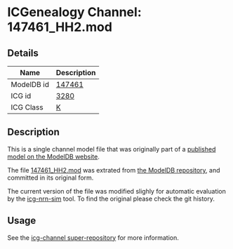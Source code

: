 # ICGenealogy Channel: 147461\_HH2.mod

## Details

Name | Description
---- | -----------
ModelDB id | [147461](http://senselab.med.yale.edu/ModelDB/ShowModel.cshtml?model=147461)
ICG id | [3280](http://icg.neurotheory.ox.ac.uk/channels/1/3280)
ICG Class | [K](http://icg.neurotheory.ox.ac.uk/channels/1)

## Description

This is a single channel model file that was originally part of a [published model on the ModelDB website](http://senselab.med.yale.edu/mModelDB/ShowModel.cshtml?model=147461).


The file [147461\_HH2.mod](147461_HH2.mod) was extrated from [the ModelDB repository](http://senselab.med.yale.edu/ModelDB/ShowModel.cshtml?model=147461), and committed in its original form.

The current version of the file was modified slighly for automatic evaluation by the [icg-nrn-sim](https://github.com/icgenealogy/icg-nrn-sim) tool. To find the original please check the git history.


## Usage

See the [icg-channel super-repository](https://github.com/icgenealogy/icg-channels) for more information.